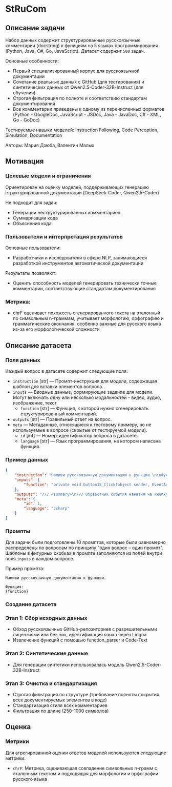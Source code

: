 # StRuCom


## Описание задачи

Набор данных содержит структурированные русскоязычные комментарии (docstring) к функциям на 5 языках программирования (Python, Java, C#, Go, JavaScript). Датасет содержит `500` задач.

Основные особенности:
- Первый специализированный корпус для русскоязычной документации
- Сочетание реальных данных с GitHub (для тестирования) и синтетических данных от Qwen2.5-Coder-32B-Instruct (для обучения)
- Строгая фильтрация по полноте и соответствию стандартам документирования
- Все комментарии приведены к одному из перечисленных форматов (Python - GoogleDoc, JavaScript - JSDoc, Java - JavaDoc, C# - XML, Go - GoDoc)

Тестируемые навыки моделей: Instruction Following, Code Perception, Simulation, Documentation

Авторы: Мария Дзюба, Валентин Малых


## Мотивация

### Целевые модели и ограничения
Ориентирован на оценку моделей, поддерживающих генерацию структурированной документации (DeepSeek-Coder, Qwen2.5-Coder)

Не подходит для задач:
- Генерации неструктурированных комментариев
- Суммаризации кода 
- Объяснения кода 

### Пользователи и интерпретация результатов
Основные пользователи:
- Разработчики и исследователи в сфере NLP, занимающиеся разработкой инструментов автоматической документации

Результаты позволяют:
- Оценить способность моделей генерировать технически точные комментарии, соответствующие стандартам документирования

### Метрика:
- chrF оценивает похожесть сгенерированного текста на эталонный по символьным n-граммам, учитывает морфологию, орфографию и грамматические окончания, особенно важные для русского языка из-за его морфологической сложности


## Описание датасета

### Поля данных

Каждый вопрос в датасете содержит следующие поля:

- `instruction` [str] — Промпт-инструкция для модели, содержащая шаблон для вставки элементов вопроса.
- `inputs` — Вводные данные, формирующие задание для модели. Могут включать одну или несколько модальностей - видео, аудио, изображение, текст.
    - `function` [str] — Функция, к которой нужно сгенерировать структурированный комментарий.
- `outputs` [str] — Правильный ответ на вопрос.
- `meta` — Метаданные, относящиеся к тестовому примеру, но не используемые в вопросе (скрытые от тестируемой модели).
    - `id` [int] — Номер-идентификатор вопроса в датасете.
    - `language` [str] — Язык программирования, на котором написана функция.


### Пример данных

```json
{
    "instruction": "Напиши русскоязычную документацию к функции.\n\nФункция:\n{function}",
    "inputs": {
        "function": "private void button15_Click(object sender, EventArgs e)\n        {\n            label12.Text = \"\";\n\n            richTextBox1.Clear();\n            richTextBox2.Clear();\n            textBox1.Clear();\n            textBox2.Clear();\n            textBox4.Clear();\n        }"
    },
    "outputs": "/// <summary>\n/// Обработчик события нажатия на кнопку button15.\n/// При вызове этой функции происходит очистка текста в различных элементах управления формы:\n/// - Удаляется текст из метки label12.\n/// - Очищается содержимое многострочного текстового поля richTextBox1.\n/// - Очищается содержимое многострочного текстового поля richTextBox2.\n/// - Очищается текстовое поле textBox1.\n/// - Очищается текстовое поле textBox2.\n/// - Очищается текстовое поле textBox4.\n/// </summary>\n/// <param name=\"sender\">Объект, который вызвал событие (в данном случае, кнопка button15).</param>\n/// <param name=\"e\">Параметры события, содержащие дополнительную информацию о событии.</param>",
    "meta": {
        "id": 1,
        "language": "csharp"
    }
}
```


### Промпты

Для задачи были подготовлены 10 промптов, которые были равномерно распределены по вопросам по принципу "один вопрос – один промпт". Шаблоны в фигурных скобках в промпте заполняются из полей внутри поля `inputs` в каждом вопросе.


Пример промпта:

```
Напиши русскоязычную документацию к функции.

Функция:
{function}
```


### Создание датасета

### Этап 1: Сбор исходных данных
- Обход русскоязычных GitHub-репозиториев с разрешительными лицензиями или без них, идентификация языка через Lingua
- Извлечение функций с помощью function_parser и Code-Text

### Этап 2: Синтетические данные
- Для генерации синтетики использовалась модель Qwen2.5-Coder-32B-Instruct

### Этап 3: Очистка и стандартизация
- Строгая фильтрация по структуре (требование полноты покрытия всех документируемых элементов в коде)
- Стандартизация стиля всех комментариев
- Фильтрация по длине (250-1000 символов)


## Оценка


### Метрики

Для агрегированной оценки ответов моделей используются следующие метрики:

- `chrF`: Метрика, оценивающая совпадение символьных n-грамм с эталонным текстом и подходящая для морфологии и орфографии русского языка
